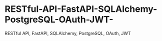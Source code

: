 # RESTful-API-FastAPI-SQLAlchemy-PostgreSQL-OAuth-JWT-
RESTful API, FastAPI, SQLAlchemy, PostgreSQL, OAuth, JWT 
